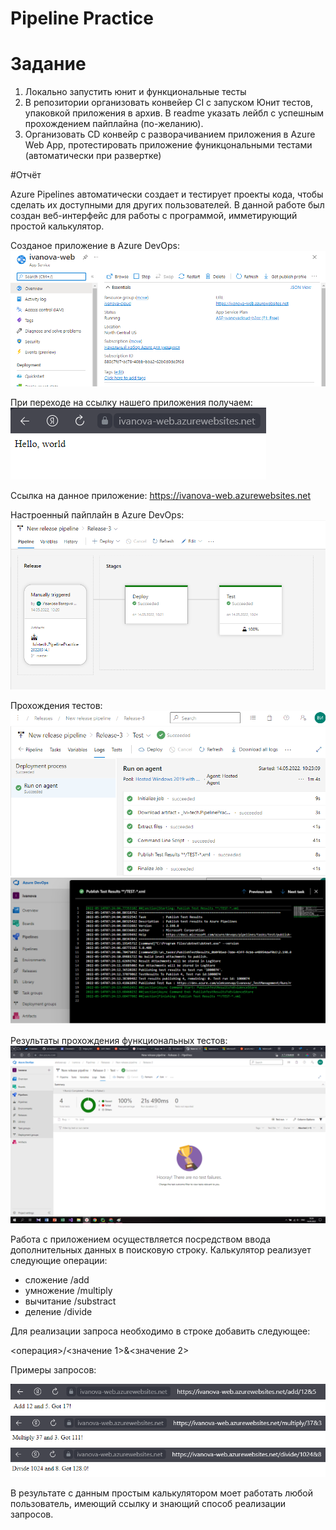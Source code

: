 # Pipeline Practice

# Задание
1. Локально запустить юнит и функциональные тесты
2. В репозитории организовать конвейер CI с запуском Юнит тестов, упаковкой приложения в архив. В readme указать лейбл с успешным прохождением пайплайна (по-желанию).
3. Организовать CD конвейр с разворачиванием приложения в Azure Web App, протестировать приложение фуникцональными тестами (автоматически при развертке)

#Отчёт

Azure Pipelines автоматически создает и тестирует проекты кода, чтобы сделать их доступными для других пользователей. 
В данной работе был создан веб-интерфейс для  работы с программой, имметирующий простой калькулятор. 

Созданое приложение в Azure DevOps:
![img.png](assets/Web.png)

При переходе на ссылку нашего приложения получаем:
![img.png](assets/Web-1.png)

Ссылка на данное приложение:
https://ivanova-web.azurewebsites.net

Настроенный пайплайн в Azure DevOps:
![img.png](assets/Release.png)

Прохождения тестов:
![img.png](assets/Test.png)
![img.png](assets/TestRes.png)

Результаты прохождения функциональных тестов:
![img.png](assets/PIPELINE2.png)

Работа с приложением осуществляется посредством ввода дополнительных данных в поисковую строку.
Калькулятор реализует следующие операции:
- сложение /add
- умножение /multiply
- вычитание /substract
- деление /divide

Для реализации запроса необходимо в строке добавить следующее:

<операция>/<значение 1>&<значение 2>

Примеры запросов:

![img.png](assets/Add.png)
![img.png](assets/mult.png)
![img.png](assets/div.png)

В результате с данным простым калькулятором моет работать любой пользователь, имеющий ссылку и знающий способ реализации запросов.
